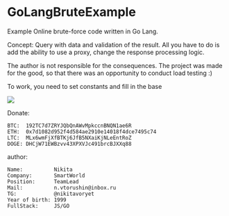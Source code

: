# GoLangBruteExample

Example Online brute-force code written in Go Lang.

Concept: Query with data and validation of the result. All you have to do is add the ability to use a proxy, change the response processing logic.

The author is not responsible for the consequences. The project was made for the good, so that there was an opportunity to conduct load testing :)

To work, you need to set constants and fill in the base

![](https://dl3.joxi.net/drive/2021/04/17/0047/1226/3105994/94/7f246332e4.jpg)

Donate:

    BTC:  192TC7d7ZRYJQbQnAWvMpkccnBNQN1ae6R
    ETH:  0x7d1082d952f4d584ae2910e14018f4dce7495c74
    LTC:  MLx6wmFjXfBTKj6JfB5NXaiKjNLeEntRoZ
    DOGE: DHCjW71EWBzvv43XPXVJc491brcBJXXq88
author: 
    
    Name:          Nikita
    Company:       SmartWorld
    Position:      TeamLead
    Mail:          n.vtorushin@inbox.ru
    TG:            @nikitavoryet
    Year of birth: 1999
    FullStack:     JS/GO
    